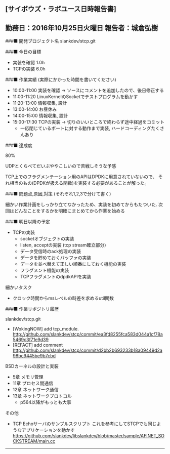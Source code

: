 

[サイボウズ・ラボユース日時報告書]
---------------------------------------------------------------------------
勤務日：2016年10月25日火曜日
報告者：城倉弘樹
---------------------------------------------------------------------------
###■ 開発プロジェクト名
 slankdev/stcp.git


###■ 今日の目標

 - 実装を確認 1.0h
 - TCPの実装 6.0h

###■ 作業実績 (実際にかかった時間を書いてください)

 - 10:00-11:00 実装を確認 -> ソースにコメントを追加したので、後日修正する
 - 11:00-11:20 LinuxKernelのSocketでテストプログラムを動かす
 - 11:20-13:00 情報収集, 設計
 - 13:00-14:00 お昼休み
 - 14:00-15:00 情報収集, 設計
 - 15:00-17:30 TCPの実装 -> 切りのいいところで終わらず途中経過をコミット
    - 一応閉じているポートに対する動作まで実装, ハードコーディングたくさんあり


###■ 達成度

80%

UDPとくらべてだいぶややこしいので苦戦しそうな予感

TCP上でのフラグメンテーション用のAPIはDPDKに用意されていないので、
それ相当のもの(DPDKが扱える関数)を実装する必要があることが解った。


###■ 問題点,原因,対策 (それぞれ1,2,3で分けて書く)

細かい作業計画をしっかり立てなかったため、実装を初めてからもたついた.
次回はどんなことをするかを明確にまとめてから作業を始める


###■ 明日以降の予定

 - TCPの実装
     - socketオブジェクトの実装
     - listen, acceptの実装 (tcp stream確立部分)
     - データ受信時のack処理の実装
     - データを貯めておくバッファの実装
     - データを並べ替えて正しい順番にしておく機能の実装
     - フラグメント機能の実装
     - TCPフラグメントのdpdkAPIを実装

細かいタスク
 - クロック時間からmsレベルの時差を求めるutil関数


###■ 作業リポジトリ履歴

slankdev/stcp.git
 - [WokingNOW] add tcp_module.
   http://github.com/slankdev/stcp/commit/ea3fd8255fca583d044a1cf78a5469c3f71e9d39
 - [REFACT] add comment
   http://github.com/slankdev/stcp/commit/d2bb2b693233b18a09449d2a98bc9445be9b7cbd


BSDカーネルの設計と実装
 -  5章 メモリ管理
 - 11章 プロセス間通信
 - 12章 ネットワーク通信
 - 13章 ネットワークプロトコル
     - p564以降がもっとも大事

その他
 - TCP Echoサーバのサンプルスクリプト
   これを参考にしてSTCPでも同じようなアプリケーションを動かす
   https://github.com/slankdev/libslankdev/blob/master/sample/AFINET_SOCKSTREAM/main.cc

---------------------------------------------------------------------------
